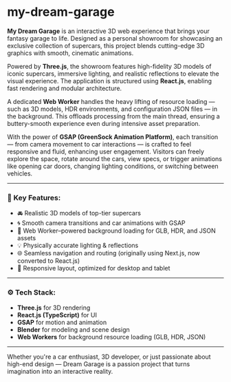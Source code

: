 # my-dream-garage

**My Dream Garage** is an interactive 3D web experience that brings your fantasy garage to life. Designed as a personal showroom for showcasing an exclusive collection of supercars, this project blends cutting-edge 3D graphics with smooth, cinematic animations.

Powered by **Three.js**, the showroom features high-fidelity 3D models of iconic supercars, immersive lighting, and realistic reflections to elevate the visual experience. The application is structured using **React.js**, enabling fast rendering and modular architecture.

A dedicated **Web Worker** handles the heavy lifting of resource loading — such as 3D models, HDR environments, and configuration JSON files — in the background. This offloads processing from the main thread, ensuring a buttery-smooth experience even during intensive asset preparation.

With the power of **GSAP (GreenSock Animation Platform)**, each transition — from camera movement to car interactions — is crafted to feel responsive and fluid, enhancing user engagement. Visitors can freely explore the space, rotate around the cars, view specs, or trigger animations like opening car doors, changing lighting conditions, or switching between vehicles.

---

### 🔑 Key Features:

- 🚘 Realistic 3D models of top-tier supercars  
- 🌀 Smooth camera transitions and car animations with GSAP  
- 🧠 Web Worker–powered background loading for GLB, HDR, and JSON assets  
- 💡 Physically accurate lighting & reflections  
- 🌐 Seamless navigation and routing (originally using Next.js, now converted to React.js)  
- 📱 Responsive layout, optimized for desktop and tablet  

---

### ⚙️ Tech Stack:

- **Three.js** for 3D rendering  
- **React.js (TypeScript)** for UI  
- **GSAP** for motion and animation  
- **Blender** for modeling and scene design  
- **Web Workers** for background resource loading (GLB, HDR, JSON)

---

Whether you're a car enthusiast, 3D developer, or just passionate about high-end design — Dream Garage is a passion project that turns imagination into an interactive reality.
